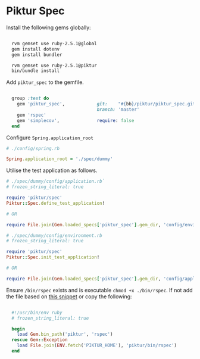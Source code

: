# Piktur Spec

Install the following gems globally:

```sh

  rvm gemset use ruby-2.5.1@global
  gem install dotenv
  gem install bundler

  rvm gemset use ruby-2.5.1@piktur
  bin/bundle install

```

Add `piktur_spec` to the gemfile.

```ruby

  group :test do
    gem 'piktur_spec',            git:    "#{bb}/piktur/piktur_spec.git",
                                  branch: 'master'
    gem 'rspec'
    gem 'simplecov',              require: false
  end

```

Configure `Spring.application_root`

```ruby
# ./config/spring.rb

Spring.application_root = './spec/dummy'
```

Utilise the test application as follows.

```ruby
# ./spec/dummy/config/application.rb`
# frozen_string_literal: true

require 'piktur/spec'
Piktur::Spec.define_test_application!

# OR

require File.join(Gem.loaded_specs['piktur_spec'].gem_dir, 'config/environment')

# ./spec/dummy/config/environment.rb
# frozen_string_literal: true

require 'piktur/spec'
Piktur::Spec.init_test_application!

# OR

require File.join(Gem.loaded_specs['piktur_spec'].gem_dir, 'config/application')
```

Ensure `/bin/rspec` exists and is executable `chmod +x ./bin/rspec`. If not add the file based on
[this snippet](https://bitbucket.org/piktur/piktur/src/master/bin/rspec) or copy the following:

```ruby

  #!/usr/bin/env ruby
  # frozen_string_literal: true

  begin
    load Gem.bin_path('piktur', 'rspec')
  rescue Gem::Exception
    load File.join(ENV.fetch('PIKTUR_HOME'), 'piktur/bin/rspec')
  end

```
